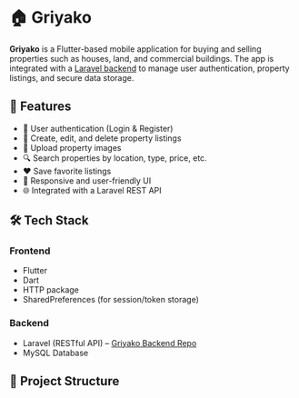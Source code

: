# 🏠 Griyako

**Griyako** is a Flutter-based mobile application for buying and selling properties such as houses, land, and commercial buildings. The app is integrated with a [Laravel backend](https://github.com/agnestiw/Griyako-Backend) to manage user authentication, property listings, and secure data storage.

## 🚀 Features

- 🔐 User authentication (Login & Register)
- 🏡 Create, edit, and delete property listings
- 📸 Upload property images
- 🔍 Search properties by location, type, price, etc.
- ❤️ Save favorite listings
- 📱 Responsive and user-friendly UI
- 🌐 Integrated with a Laravel REST API

## 🛠️ Tech Stack

### Frontend
- Flutter
- Dart
- HTTP package
- SharedPreferences (for session/token storage)

### Backend
- Laravel (RESTful API) – [Griyako Backend Repo](https://github.com/agnestiw/Griyako-Backend)
- MySQL Database

## 📁 Project Structure
